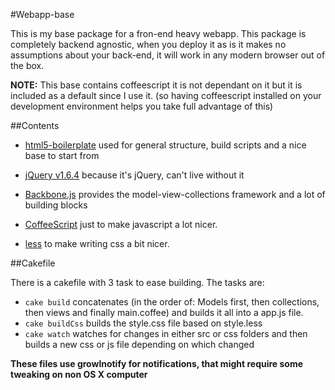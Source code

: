#Webapp-base


This is my base package for a fron-end heavy webapp. This package is completely 
backend agnostic, when you deploy it as is it makes no assumptions about your
back-end, it will work in any modern browser out of the box.

**NOTE:** This base contains coffeescript it is not dependant on it but it is
included as a default since I use it. (so having coffeescript installed on your
development environment helps you take full advantage of this)

##Contents

* [html5-boilerplate](http://html5boilerplate.com/) 
	used for general structure, build scripts and a nice base to start from

* [jQuery v1.6.4](http://jquery.com/) because it's jQuery, can't live without it
* [Backbone.js](http://documentcloud.github.com/backbone/) provides the model-view-collections framework and a lot of building blocks
* [CoffeeScript](http://jashkenas.github.com/coffee-script) just to make javascript a lot nicer.
* [less](http://lesscss.org/) to make writing css a bit nicer.


##Cakefile

There is a cakefile with 3 task to ease building. The tasks are:

*  `cake build` concatenates (in the order of: Models first, then collections, then views and finally main.coffee) and builds it all into a app.js file.
*  `cake buildCss` builds the style.css file based on style.less
*  `cake watch` watches for changes in either src or css folders and then builds a new css or js file depending on which changed

**These files use growlnotify for notifications, that might require some tweaking on non OS X computer**
